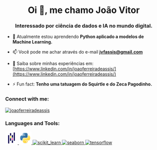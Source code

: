 <h1 align="center">Oi 👋, me chamo João Vitor</h1>
<h3 align="center">Interessado por ciência de dados e IA no mundo digital.</h3>

- 🌱 Atualmente estou aprendendo **Python aplicado a modelos de Machine Learning.**

- 📫 Você pode me achar através do e-mail **jvfassis@gmail.com**

- 📄 Saiba sobre minhas experiências em: [https://www.linkedin.com/in/joaoferreiradeassis/](https://www.linkedin.com/in/joaoferreiradeassis/)

- ⚡ Fun fact: **Tenho uma tatuagem do Squirtle e do Zeca Pagodinho.**

<h3 align="left">Connect with me:</h3>
<p align="left">
<a href="https://linkedin.com/in/joaoferreiradeassis" target="blank"><img align="center" src="https://raw.githubusercontent.com/rahuldkjain/github-profile-readme-generator/master/src/images/icons/Social/linked-in-alt.svg" alt="joaoferreiradeassis" height="30" width="40" /></a>
</p>

<h3 align="left">Languages and Tools:</h3>
<p align="left"> <a href="https://pandas.pydata.org/" target="_blank" rel="noreferrer"> <img src="https://raw.githubusercontent.com/devicons/devicon/2ae2a900d2f041da66e950e4d48052658d850630/icons/pandas/pandas-original.svg" alt="pandas" width="40" height="40"/> </a> <a href="https://www.python.org" target="_blank" rel="noreferrer"> <img src="https://raw.githubusercontent.com/devicons/devicon/master/icons/python/python-original.svg" alt="python" width="40" height="40"/> </a> <a href="https://scikit-learn.org/" target="_blank" rel="noreferrer"> <img src="https://upload.wikimedia.org/wikipedia/commons/0/05/Scikit_learn_logo_small.svg" alt="scikit_learn" width="40" height="40"/> </a> <a href="https://seaborn.pydata.org/" target="_blank" rel="noreferrer"> <img src="https://seaborn.pydata.org/_images/logo-mark-lightbg.svg" alt="seaborn" width="40" height="40"/> </a> <a href="https://www.tensorflow.org" target="_blank" rel="noreferrer"> <img src="https://www.vectorlogo.zone/logos/tensorflow/tensorflow-icon.svg" alt="tensorflow" width="40" height="40"/> </a> </p>
